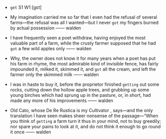 - `get` S1 W1 [ɡɛt]



- My imagination carried me so far that I even had the refusal of several farms﻿—the refusal was all I wanted﻿—but I never `got` my fingers burned by actual possession —— walden

- I have frequently seen a poet withdraw, having enjoyed the most valuable part of a farm, while the crusty farmer supposed that he had `got` a few wild apples only —— walden

-  Why, the owner does not know it for many years when a poet has put his farm in rhyme, the most admirable kind of invisible fence, has fairly impounded it, milked it, skimmed it, and `got` all the cream, and left the farmer only the skimmed milk —— walden

-  I was in haste to buy it, before the proprietor finished `getting` out some rocks, cutting down the hollow apple trees, and grubbing up some young birches which had sprung up in the pasture, or, in short, had made any more of his improvements —— walden

- Old Cato, whose De Re Rustica is my Cultivator , says﻿—and the only translation I have seen makes sheer nonsense of the passage﻿—“When you think of `getting` a farm turn it thus in your mind, not to buy greedily; nor spare your pains to look at it, and do not think it enough to go round it once —— walden